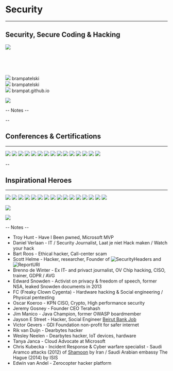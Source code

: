 <!-- .slide: data-background="#DB8831" style="text-align: left; vertical-align: middle; color:white" color="#FFFFFF" -->
# Security
<hr />

## Security, Secure Coding & Hacking

![](./pics/brpa.jpg)<!-- .element style="position: fixed; top: 300px; right: 60px; height: 200px;"  -->

<br><br><br>

![](./pics/twitter.png)<!-- .element style="vertical-align: middle; background:none; border:none; box-shadow:none; width: 50px;" --> brampatelski<br>
![](./pics/linkedin.png)<!-- .element style="vertical-align: middle; background:none; border:none; box-shadow:none; width: 50px;" --> brampatelski<br>
![](./pics/github.png)<!-- .element style="vertical-align: middle; background:none; border:none; box-shadow:none; width: 50px;" --> brampat.github.io<br>

![](./pics/ordina.jpeg)<!-- .element style="position: fixed; bottom: 10px; right: 20px; width: 150px;" -->

-- Notes --


--

## Conferences & Certifications
<hr />

![](./pics/Den_Hack.png)<!-- .element style="position: fixed; top: 290px; right: 20px; width: 250px; background-color: #444444;" -->
![](./pics/SecAppDev.png)<!-- .element style="position: fixed; top: 260px; left: 280px; width: 150px;" -->
![](./pics/owasp.jpeg)<!-- .element style="position: fixed; top: 140px; left: 80px; width: 150px;" -->
![](./pics/Tweakers_Meetup_Security.png)<!-- .element style="position: fixed; top: 290px; left: 20px; width: 250px;" -->
![](./pics/Tweakers_Meetup_XL_-_Security___Privacy.jpeg)<!-- .element style="position: fixed; top: 160px; right: 80px; width: 250px;" -->
![](./pics/Secure_Programming_Foundation.png)<!-- .element style="position: fixed; top: 380px; left: 30px; width: 150px;" -->
![](./pics/infosec.jpg)<!-- .element style="position: fixed; top: 400px; left: 300px; width: 150px;" -->
![](./pics/ejpt_certificate.png)<!-- .element style="position: fixed; bottom: 0px; left: 20px; width: 250px;" -->
![](./pics/spring_cert.jpg)<!-- .element style="position: fixed; top: 150px; left: 270px; width: 150px;" -->
![](./pics/scrum.png)<!-- .element style="position: fixed; top: 330px; right: 300px; width: 150px;" -->
![](./pics/gr8conf.svg)<!-- .element style="position: fixed; top: 160px; right: 350px; width: 150px;" -->
![](./pics/summer-of-pwnage.jpg)<!-- .element style="position: fixed; bottom: 30px; left: 290px; width: 250px;" -->
![](./pics/jfall.png)<!-- .element style="position: fixed; bottom: 130px; right: 70px; width: 150px;" -->
![](./pics/javaone.jpg)<!-- .element style="position: fixed; bottom: 20px; right: 240px; width: 150px;" -->
![](./pics/codemotion.svg)<!-- .element style="position: fixed; bottom: 20px; right: 40px; width: 150px;" -->

--


## Inspirational Heroes
<hr />

![](pics/heroes/shehackspurple.jpg)<!-- .element style="position: fixed; bottom: 0px; right: 175px; width: 150px;" -->
![](pics/heroes/jim_manico.png)<!-- .element style="position: fixed; bottom: 140px; right: 140px; width: 150px;" -->
![](pics/heroes/freaky_clown.png)<!-- .element style="position: fixed; top: 310px; left: 190px; width: 150px;" -->
![](pics/heroes/jayson_e_street.jpeg)<!-- .element style="position: fixed; top: 490px; left: 10px; width: 150px;" -->
![](pics/heroes/jeremy_gosney.jpg)<!-- .element style="position: fixed; top: 330px; right: 300px; width: 150px;" -->
![](pics/heroes/brenno_de_winter.jpeg)<!-- .element style="position: fixed; top: 190px; right: 20px; width: 150px;" -->
![](pics/heroes/edward_snowden_small.jpg)<!-- .element style="position: fixed; top: 300px; left: 20px; width: 150px;" -->
![](pics/heroes/daniel_verlaan.jpg)<!-- .element style="position: fixed; top: 130px; left: 270px; width: 150px;" -->
![](pics/heroes/victor_gevers.jpg)<!-- .element style="position: fixed; bottom: 0px; left: 180px; width: 150px;" -->
![](pics/heroes/rik_van_duijn.jpg)<!-- .element style="position: fixed; bottom: 10px; left: 350px; width: 150px;" -->
![](pics/heroes/scott_helme.png)<!-- .element style="position: fixed; top: 140px; right: 180px; width: 150px;" -->
![](pics/heroes/bart_roos.jpg)<!-- .element style="position: fixed; top: 160px; right: 350px; width: 150px;" -->
![](pics/heroes/edwin_van_andel.jpg)<!-- .element style="position: fixed; bottom: 20px; right: 10px; width: 150px;" -->
![](pics/heroes/wesley_neelen.png)<!-- .element style="position: fixed; bottom: 40px; right: 320px; width: 150px;" -->
![](pics/heroes/troy_hunt.jpg)<!-- .element style="position: fixed; top: 140px; left: 80px; width: 150px;" -->
![](pics/heroes/Chris_Kubecka.jpg)<!-- .element style="position: fixed; top: 320px; left: 350px; width: 150px;" -->

![](pics/heroes/.jpeg)<!-- .element style="position: fixed; bottom: 0px; right: 175px; width: 150px;" -->

![](pics/heroes/)

-- Notes --

* Troy Hunt - Have I Been pwned, Microsoft MVP
* Daniel Verlaan - IT / Security Journalist, Laat je niet Hack maken / Watch your hack
* Bart Roos - Ethical hacker, Call-center scam
* Scott Helme - Hacker, researcher, Founder of ![SecurityHeaders](https://securityheaders.com/) and ![ReportURI](https://report-uri.com/)
* Brenno de Winter - Ex IT- and privact journalist, OV Chip hacking, CISO, trainer, GDPR / AVG
* Edward Snowden - Activist on privacy & freedom of speech, former NSA, leaked Snowden documents in 2013
* FC (Freaky Clown Cygenta) - Hardware hacking & Social engineering / Physical pentesting
* Oscar Koeroo - KPN CISO, Crypto, High performance security
* Jeremy Gosney - Founder CEO Terahash
* Jim Manico - Java Champion, former OWASP boardmember
* Jayson E Street - Hacker, Social Engineer [Beirut Bank Job](https://darknetdiaries.com/episode/6/)
* Victor Gevers - GDI Foundation non-profit for safer internet
* Rik van Duijn - Dearbytes hacker
* Wesley Neelen - Dearbytes hacker, IoT devices, hardware
* Tanya Janca - Cloud Advocate at Microsoft
* Chris Kubecka - Incident Response & Cyber warfare specialist - Saudi Aramco attacks (2012) of [Shamoon](https://darknetdiaries.com/episode/30/) by Iran / Saudi Arabian embassy The Hague (2014) by ISIS 
* Edwin van Andel - Zerocopter hacker platform

